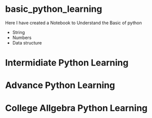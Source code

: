 # basic_python_learning
Here I have created a Notebook to Understand the Basic of python 
- String
- Numbers
- Data structure



# Intermidiate Python Learning



# Advance Python Learning 



# College Allgebra Python Learning



